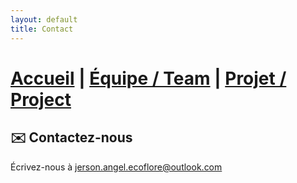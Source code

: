 ```yaml
---
layout: default
title: Contact
---
```

# [Accueil](index.md)  |  [Équipe / Team](Team.md)  |  [Projet / Project](projet.md)

## ✉️ Contactez-nous
Écrivez-nous à [jerson.angel.ecoflore@outlook.com](mailto:jerson.angel.ecoflore@outlook.com)

